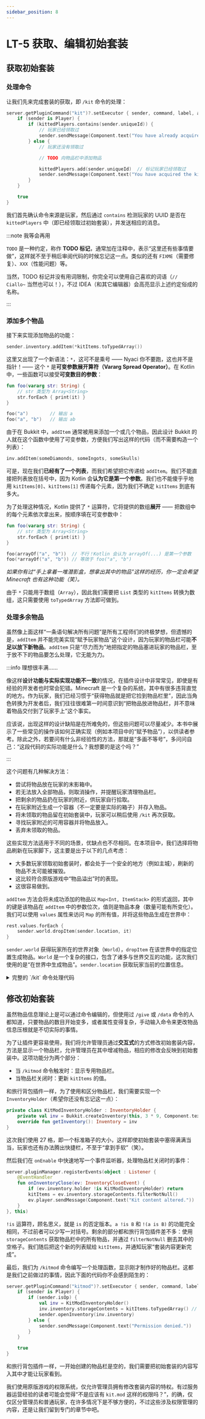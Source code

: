 ```yaml
---
sidebar_position: 8
---
```


# LT-5 获取、编辑初始套装

## 获取初始套装

### 处理命令

让我们先来完成套装的获取，即 `/kit` 命令的处理：

```kotlin
server.getPluginCommand("kit")?.setExecutor { sender, command, label, args ->
    if (sender is Player) {
        if (kittedPlayers.contains(sender.uniqueId)) {
            // 玩家已经领取过
            sender.sendMessage(Component.text("You have already acquired the kit!"))
        } else {
            // 玩家还没有领取过

            // TODO 向物品栏中添加物品

            kittedPlayers.add(sender.uniqueId)  // 标记玩家已经领取过
            sender.sendMessage(Component.text("You have acquired the kit!"))
        }
    }

    true
}
```

我们首先确认命令来源是玩家，然后通过 `contains` 检测玩家的 UUID 是否在 `kittedPlayers` 中（即已经领取过初始套装），并发送相应的消息。

:::note 我等会再用

`TODO` 是一种约定，称作 **TODO 标记**，通常加在注释中，表示“这里还有些事情要做”，这样就不至于稍后审阅代码的时候忘记这一点。类似的还有 `FIXME`（需要修复）、`XXX`（性能问题）等。

当然，TODO 标记并没有用词限制，你完全可以使用自己喜欢的词语（`// Ciallo~` 当然也可以！），不过 IDEA（和其它编辑器）会高亮显示上述约定俗成的名称。

:::

### 添加多个物品

接下来实现添加物品的功能：

```kotlin
sender.inventory.addItem(*kitItems.toTypedArray())
```

这里又出现了一个新语法：`*`，这可不是乘号 —— Nyaci 你不要跑，这也并不是指针！—— 这个 `*` 是**可变参数展开算符（Vararg Spread Operator）**。在 Kotlin 中，一些函数可以接受**可变数目的参数**：

```kotlin
fun foo(vararg str: String) {
    // str 类型为 Array<String>
    str.forEach { print(it) }
}

foo("a")        // 输出 a
foo("a", "b")   // 输出 ab
```

由于在 Bukkit 中，`addItem` 通常被用来添加一个或几个物品，因此设计 Bukkit 的人就在这个函数中使用了可变参数，方便我们写出这样的代码（而不需要构造一个列表）：

```kotlin
inv.addItem(someDiamonds, someIngots, someSkulls)
```

可是，现在我们**已经有了一个列表**，而我们希望把它传递给 `addItem`。我们不能直接把列表放在括号中，因为 Kotlin 会**认为它是第一个参数**。我们也不能傻乎乎地用 `kitItems[0]`、`kitItems[1]` 传递每个元素，因为我们不确定 `kitItems` 到底有多大。

为了处理这种情况，Kotlin 提供了 `*` 运算符，它将提供的数组**展开** —— 把数组中的每个元素依次拿出来，按顺序填在可变参数中：

```kotlin
fun foo(vararg str: String) {
    // str 类型为 Array<String>
    str.forEach { print(it) }
}

foo(arrayOf("a", "b"))  // 不行！Kotlin 会认为 arrayOf(...) 是第一个参数
foo(*arrayOf("a", "b")) // 等效于 foo("a", "b")
```

*如果你有过“手上拿着一堆潜影盒，想拿出其中的物品”这样的经历，你一定会希望 Minecraft 也有这种功能（笑）。*

由于 `*` 只能用于数组（`Array`），因此我们需要把 `List` 类型的 `kitItems` 转换为数组，这只需要使用 `toTypedArray` 方法即可做到。

### 处理多余物品

虽然像上面这样“一条语句解决所有问题”是所有工程师们的终极梦想，但遗憾的是，`addItem` 并不能完美实现“赋予玩家物品”这个设计，因为玩家的物品栏可能**不足以放下新物品**。`addItem` 只是“尽力而为”地把指定的物品塞进玩家的物品栏，至于放不下的物品要怎么处理，它无能为力。

:::info 理想很丰满……

像这样**设计功能与实际实现功能不一致**的情况，在插件设计中非常常见，即使是有经验的开发者也时常会犯错。Minecraft 是一个复杂的系统，其中有很多违背直觉的地方。作为玩家，我们已经习惯于“获得物品就是把它捡到物品栏里”，因此当角色转换为开发者后，我们往往很难第一时间意识到“把物品放进物品栏，并不意味着物品交付到了玩家手上”这个事实。

应该说，出现这样的设计缺陷是在所难免的，但这些问题可以尽量减少。本书中展示了一些常见的操作该如何正确实现（例如本项目中的“赋予物品”），以供读者参考。除此之外，若要问有什么非经验性的方法，那就是“多画不等号”，多问问自己：“这段代码的实际功能是什么？我想要的是这个吗？”

:::

这个问题有几种解决方法：

- 尝试将物品放在玩家的末影箱中。
- 若无法放入全部物品，则取消操作，并提醒玩家清理物品栏。
- 把剩余的物品扔在玩家的附近，供玩家自行拾取。
- 在玩家附近生成一个容器（不一定要是实际的箱子）并存入物品。
- 将未领取的物品留在初始套装中，玩家可以稍后使用 `/kit` 再次获取。
- 寻找玩家附近的可用容器并将物品放入。
- 丢弃未领取的物品。

这些实现方法适用于不同的场景，优缺点也不尽相同。在本项目中，我们选择将物品刷新在玩家脚下，这主要是出于以下的几点考虑：

- 大多数玩家领取初始套装时，都会处于一个安全的地方（例如主城），刷新的物品不太可能被摧毁。
- 这比较符合原版游戏中“物品溢出”时的表现。
- 这很容易做到。

`addItem` 方法会将未成功添加的物品以 `Map<Int, ItemStack>` 的形式返回，其中的键是该物品在 `addItem` 中的参数位次，值则是物品本身（数量可能有所变化）。我们可以使用 `values` 属性来访问 `Map` 的所有值，并将这些物品生成在世界中：

```kotlin
rest.values.forEach {
    sender.world.dropItem(sender.location, it)
}
```

`sender.world` 获得玩家所在的世界对象（`World`），`dropItem` 在该世界中的指定位置生成物品。`World` 是一个复杂的接口，包含了诸多与世界交互的功能，这次我们使用的是“在世界中生成物品”。`sender.location` 获取玩家当前的位置信息。

<details>
<summary>完整的 `/kit` 命令处理代码</summary>

```kotlin
server.getPluginCommand("kit")?.setExecutor { sender, command, label, args ->
    if (sender is Player) {
        if (kittedPlayers.contains(sender.uniqueId)) {
            sender.sendMessage(Component.text("You have already acquired the kit!"))
        } else {
            val rest = sender.inventory.addItem(*kitItems.toTypedArray())
            rest.values.forEach {
                sender.world.dropItem(sender.location, it)
            }
            kittedPlayers.add(sender.uniqueId)
            sender.sendMessage(Component.text("You have acquired the kit!"))
        }
    }

    true
}
```

尽管中间变量 `rest` 是不必要的，但我们没有选择把 `values` 接在 `addItem` 后面，因为我们想凸显“添加物品”和“处理多余物品”是两个独立的操作，这有助于改善代码的可读性。

</details>

## 修改初始套装

虽然物品信息理论上是可以通过命令编辑的，但使用过 `/give` 或 `/data` 命令的人都知道，只要物品的数目开始变多，或者属性变得复杂，手动输入命令来更改物品信息压根就是不切实际的事情。

为了让插件更容易使用，我们将允许管理员通过**交互式**的方式修改初始套装内容，方法是显示一个物品栏，允许管理员在其中增减物品，相应的修改会反映到初始套装中。这项功能分为两个部分：

- 当 `/kitmod` 命令触发时：显示专用物品栏。
- 当物品栏关闭时：更新 `kitItems` 的值。

和旅行背包插件一样，为了使用和区分物品栏，我们需要实现一个 `InventoryHolder`（希望你还没有忘记这一点）：

```kotlin
private class KitModInventoryHolder : InventoryHolder {
    private val inv = Bukkit.createInventory(this, 3 * 9, Component.text("Modify Starter Kit"))
    override fun getInventory(): Inventory = inv
}
```

这次我们使用 27 格，即一个标准箱子的大小，这样即使初始套装中塞得满满当当，玩家也还有办法腾出快捷栏，不至于“拿到手软”（笑）。

然后我们在 `onEnable` 中快速地写一个事件监听器，处理物品栏关闭时的事件：

```kotlin
server.pluginManager.registerEvents(object : Listener {
    @EventHandler
    fun onInventoryClose(ev: InventoryCloseEvent) {
        if (ev.inventory.holder !is KitModInventoryHolder) return
        kitItems = ev.inventory.storageContents.filterNotNull()
        ev.player.sendMessage(Component.text("Kit content altered."))
    }
}, this)
```

`!is` 运算符，顾名思义，就是 `is` 的否定版本。`a !is B` 和 `!(a is B)` 的功能完全相同，不过前者可以少写一对括号。剩余的部分都和旅行背包插件差不多：使用 `storageContents` 获取物品栏中的所有物品，并通过 `filterNotNull` 删去其中的空格子。我们随后把这个新的列表赋给 `kitItems`，并通知玩家“套装内容更新完成”。

最后，我们为 `/kitmod` 命令编写一个处理函数，显示刚才制作好的物品栏。这都是我们之前做过的事情，因此下面的代码你不会感到陌生的：

```kotlin
server.getPluginCommand("kitmod")?.setExecutor { sender, command, label, args ->
    if (sender is Player) {
        if (sender.isOp) {
            val inv = KitModInventoryHolder()
            inv.inventory.storageContents = kitItems.toTypedArray() // 将物品恢复到物品栏中
            sender.openInventory(inv.inventory)
        } else {
            sender.sendMessage(Component.text("Permission denied."))
        }
    }

    true
}
```

和旅行背包插件一样，一开始创建的物品栏是空的，我们需要把初始套装的内容写入其中才能让玩家看到。

我们使用原版游戏的权限系统，仅允许管理员拥有修改套装内容的特权。有过服务器运营经验的读者可能会觉得“不是应该有 `kit.mod` 这样的权限吗？”，的确，仅仅区分管理员和普通玩家，在许多情况下是不够方便的，不过这些涉及权限管理的内容，还是让我们留到专门的章节中吧。

